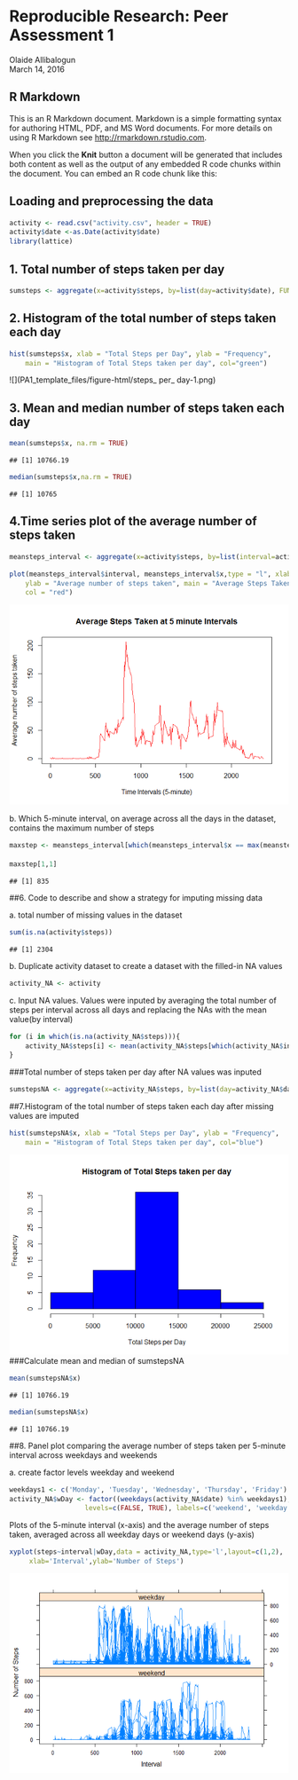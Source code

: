 # Reproducible Research: Peer Assessment 1
Olaide Allibalogun  
March 14, 2016  



## R Markdown

This is an R Markdown document. Markdown is a simple formatting syntax for authoring HTML, PDF, and MS Word documents. For more details on using R Markdown see <http://rmarkdown.rstudio.com>.

When you click the **Knit** button a document will be generated that includes both content as well as the output of any embedded R code chunks within the document. You can embed an R code chunk like this:

## Loading and preprocessing the data


```r
activity <- read.csv("activity.csv", header = TRUE)
activity$date <-as.Date(activity$date)
library(lattice)
```
## 1. Total number of steps taken per day


```r
sumsteps <- aggregate(x=activity$steps, by=list(day=activity$date), FUN=sum)
```
## 2. Histogram of the total number of steps taken each day

```r
hist(sumsteps$x, xlab = "Total Steps per Day", ylab = "Frequency", 
    main = "Histogram of Total Steps taken per day", col="green")
```

![](PA1_template_files/figure-html/steps_ per_ day-1.png)

## 3. Mean and median number of steps taken each day


```r
mean(sumsteps$x, na.rm = TRUE)
```

```
## [1] 10766.19
```

```r
median(sumsteps$x,na.rm = TRUE)
```

```
## [1] 10765
```

## 4.Time series plot of the average number of steps taken


```r
meansteps_interval <- aggregate(x=activity$steps, by=list(interval=activity$interval),na.rm= TRUE, FUN=mean)
```

```r
plot(meansteps_interval$interval, meansteps_interval$x,type = "l", xlab = "Time Intervals (5-minute)", 
    ylab = "Average number of steps taken", main = "Average Steps Taken at 5 minute Intervals", 
    col = "red")
```

![](PA1_template_files/figure-html/unnamed-chunk-5-1.png)

b. Which 5-minute interval, on average across all the days in the dataset, contains the maximum number of steps


```r
maxstep <- meansteps_interval[which(meansteps_interval$x == max(meansteps_interval$x)), ]

maxstep[1,1]
```

```
## [1] 835
```
##6. Code to describe and show a strategy for imputing missing data

a. total number of missing values in the dataset


```r
sum(is.na(activity$steps))
```

```
## [1] 2304
```
b. Duplicate activity dataset to create a dataset with the filled-in NA values

```r
activity_NA <- activity
```
c. Input NA values. Values were inputed by averaging the total number of steps per interval across all days and replacing the NAs with the mean value(by interval)

```r
for (i in which(is.na(activity_NA$steps))){
    activity_NA$steps[i] <- mean(activity_NA$steps[which(activity_NA$interval==activity_NA$interval[i])], na.rm = TRUE)
}
```
###Total number of steps taken per day after NA values was inputed


```r
sumstepsNA <- aggregate(x=activity_NA$steps, by=list(day=activity_NA$date), FUN=sum)
```
##7.Histogram of the total number of steps taken each day after missing values are imputed


```r
hist(sumstepsNA$x, xlab = "Total Steps per Day", ylab = "Frequency", 
    main = "Histogram of Total Steps taken per day", col="blue")
```

![](PA1_template_files/figure-html/unnamed-chunk-11-1.png)
###Calculate mean and median of sumstepsNA

```r
mean(sumstepsNA$x)
```

```
## [1] 10766.19
```

```r
median(sumstepsNA$x)
```

```
## [1] 10766.19
```
##8. Panel plot comparing the average number of steps taken per 5-minute interval across weekdays and weekends

a. create factor levels weekday and weekend


```r
weekdays1 <- c('Monday', 'Tuesday', 'Wednesday', 'Thursday', 'Friday')
activity_NA$wDay <- factor((weekdays(activity_NA$date) %in% weekdays1), 
                   levels=c(FALSE, TRUE), labels=c('weekend', 'weekday'))
```


Plots of the 5-minute interval (x-axis) and the average number of steps taken, averaged across all weekday days or weekend days (y-axis)


```r
xyplot(steps~interval|wDay,data = activity_NA,type='l',layout=c(1,2),
     xlab='Interval',ylab='Number of Steps')
```

![](PA1_template_files/figure-html/unnamed-chunk-14-1.png)



